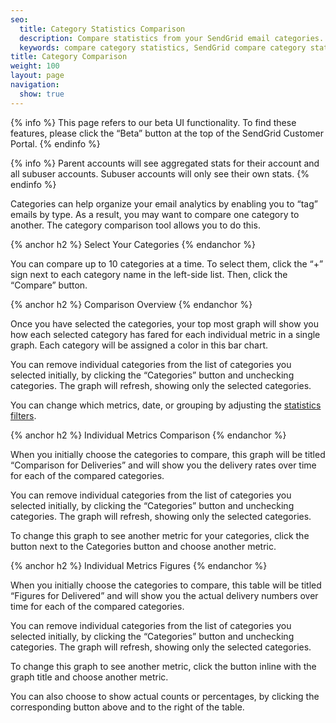 ```yaml
---
seo:
  title: Category Statistics Comparison
  description: Compare statistics from your SendGrid email categories.
  keywords: compare category statistics, SendGrid compare category statistics, category statistic comparison
title: Category Comparison
weight: 100
layout: page
navigation:
  show: true
---
```


{% info %}
This page refers to our beta UI functionality. To find these features, please click the “Beta” button at the top of the SendGrid Customer Portal.
{% endinfo %}

{% info %}
Parent accounts will see aggregated stats for their account and all subuser accounts. Subuser accounts will only see their own stats.
{% endinfo %}


Categories can help organize your email analytics by enabling you to “tag” emails by type. As a result, you may want to compare one category to another. The category comparison tool allows you to do this. 

{% anchor h2 %}
Select Your Categories
{% endanchor %}

You can compare up to 10 categories at a time. To select them, click the “+” sign next to each category name in the left-side list. Then, click the “Compare” button.

{% anchor h2 %}
Comparison Overview
{% endanchor %}

Once you have selected the categories, your top most graph will show you how each selected category has fared for each individual metric in a single graph. Each category will be assigned a color in this bar chart. 

You can remove individual categories from the list of categories you selected initially, by clicking the “Categories” button and unchecking categories. The graph will refresh, showing only the selected categories.

You can change which metrics, date, or grouping by adjusting the [statistics filters]({{root_url}}/User_Guide/Statistics/index.html#-Statistics-Filters).

{% anchor h2 %}
Individual Metrics Comparison
{% endanchor %}

When you initially choose the categories to compare, this graph will be titled “Comparison for Deliveries” and will show you the delivery rates over time for each of the compared categories. 

You can remove individual categories from the list of categories you selected initially, by clicking the “Categories” button and unchecking categories. The graph will refresh, showing only the selected categories.

To change this graph to see another metric for your categories, click the button next to the Categories button and choose another metric.

{% anchor h2 %}
Individual Metrics Figures
{% endanchor %}

When you initially choose the categories to compare, this table will be titled “Figures for Delivered” and will show you the actual delivery numbers over time for each of the compared categories. 

You can remove individual categories from the list of categories you selected initially, by clicking the “Categories” button and unchecking categories. The graph will refresh, showing only the selected categories.

To change this graph to see another metric, click the button inline with the graph title and choose another metric.

You can also choose to show actual counts or percentages, by clicking the corresponding button above and to the right of the table.